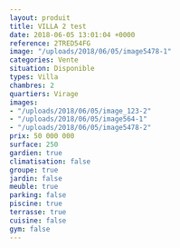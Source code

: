 ```yaml
---
layout: produit
title: VILLA 2 test
date: 2018-06-05 13:01:04 +0000
reference: 2TRED54FG
image: "/uploads/2018/06/05/image5478-1"
categories: Vente
situation: Disponible
types: Villa
chambres: 2
quartiers: Virage
images:
- "/uploads/2018/06/05/image_123-2"
- "/uploads/2018/06/05/image564-1"
- "/uploads/2018/06/05/image5478-2"
prix: 50 000 000
surface: 250
gardien: true
climatisation: false
groupe: true
jardin: false
meuble: true
parking: false
piscine: true
terrasse: true
cuisine: false
gym: false
---
```

